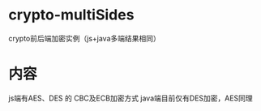 # crypto-multiSides
crypto前后端加密实例（js+java多端结果相同）

# 内容
js端有AES、DES 的 CBC及ECB加密方式
java端目前仅有DES加密，AES同理

